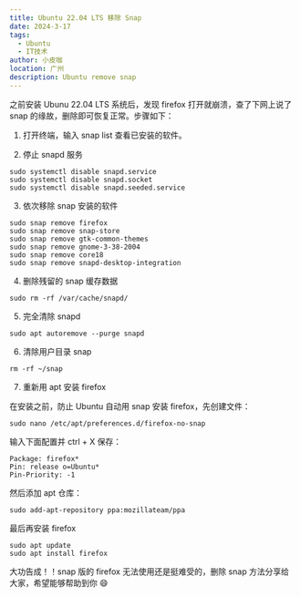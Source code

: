 ```yaml
---
title: Ubuntu 22.04 LTS 移除 Snap
date: 2024-3-17
tags:
  - Ubuntu
  - IT技术
author: 小皮咖
location: 广州
description: Ubuntu remove snap
---
```


之前安装 Ubunu 22.04 LTS 系统后，发现 firefox 打开就崩溃，查了下网上说了 snap 的缘故，删除即可恢复正常。步骤如下：

1. 打开终端，输入 snap list 查看已安装的软件。

<!-- more -->

<tongji/>

2. 停止 snapd 服务

```shell
sudo systemctl disable snapd.service
sudo systemctl disable snapd.socket
sudo systemctl disable snapd.seeded.service
```

3. 依次移除 snap 安装的软件

```shell
sudo snap remove firefox
sudo snap remove snap-store
sudo snap remove gtk-common-themes
sudo snap remove gnome-3-38-2004
sudo snap remove core18
sudo snap remove snapd-desktop-integration
```

4. 删除残留的 snap 缓存数据

```shell
sudo rm -rf /var/cache/snapd/
```

5. 完全清除 snapd

```shell
sudo apt autoremove --purge snapd
```

6. 清除用户目录 snap

```shell
rm -rf ~/snap
```

7. 重新用 apt 安装 firefox

在安装之前，防止 Ubuntu 自动用 snap 安装 firefox，先创建文件：

```shell
sudo nano /etc/apt/preferences.d/firefox-no-snap
```

输入下面配置并 ctrl + X 保存：

```shell
Package: firefox*
Pin: release o=Ubuntu*
Pin-Priority: -1
```

然后添加 apt 仓库：

```shell
sudo add-apt-repository ppa:mozillateam/ppa
```

最后再安装 firefox

```shell
sudo apt update
sudo apt install firefox
```

大功告成！！snap 版的 firefox 无法使用还是挺难受的，删除 snap 方法分享给大家，希望能够帮助到你 😄

<comment/>
